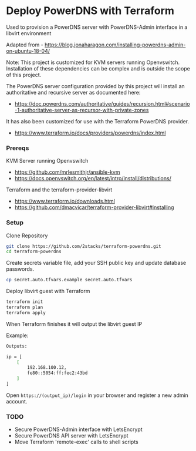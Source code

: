 # Deploy PowerDNS with Terraform
Used to provision a PowerDNS server with PowerDNS-Admin interface in a libvirt environment

Adapted from - https://blog.jonaharagon.com/installing-powerdns-admin-on-ubuntu-18-04/

Note: This project is customized for KVM servers running Openvswitch.  Installation of these dependencies can be
complex and is outside the scope of this project.

The PowerDNS server configuration provided by this project will install an authoritative and recursive server as documented here:

- https://doc.powerdns.com/authoritative/guides/recursion.html#scenario-1-authoritative-server-as-recursor-with-private-zones

It has also been customized for use with the Terraform PowerDNS provider.
- https://www.terraform.io/docs/providers/powerdns/index.html

### Prereqs
KVM Server running Openvswitch

- https://github.com/mrlesmithjr/ansible-kvm
- https://docs.openvswitch.org/en/latest/intro/install/distributions/

Terraform and the terraform-provider-libvirt

- https://www.terraform.io/downloads.html
- https://github.com/dmacvicar/terraform-provider-libvirt#installing


### Setup
Clone Repository
```bash
git clone https://github.com/2stacks/terraform-powerdns.git
cd terraform-powerdns
```

Create secrets variable file, add your SSH public key and update database passwords.
```bash
cp secret.auto.tfvars.example secret.auto.tfvars
```

Deploy libvirt guest with Terraform
```bash
terraform init
terraform plan
terraform apply
```

When Terraform finishes it will output the libvirt guest IP

Example:
```bash
Outputs:

ip = [
    [
        192.168.100.12,
        fe80::5054:ff:fec2:43bd
    ]
]
```

Open `https://(output_ip)/login` in your browser and register a new admin account.

### TODO
- Secure PowerDNS-Admin interface with LetsEncrypt
- Secure PowerDNS API server with LetsEncrypt
- Move Terraform 'remote-exec' calls to shell scripts